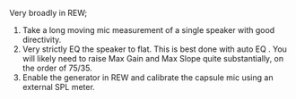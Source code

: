 Very broadly in REW; 

1. Take a long moving mic measurement of a single speaker with good directivity. 
2. Very strictly EQ the speaker to flat. This is best done with auto EQ . You will likely need to raise Max Gain and Max Slope quite substantially, on the order of 75/35. 
3. Enable the generator in REW and calibrate the capsule mic using an external SPL meter. 
